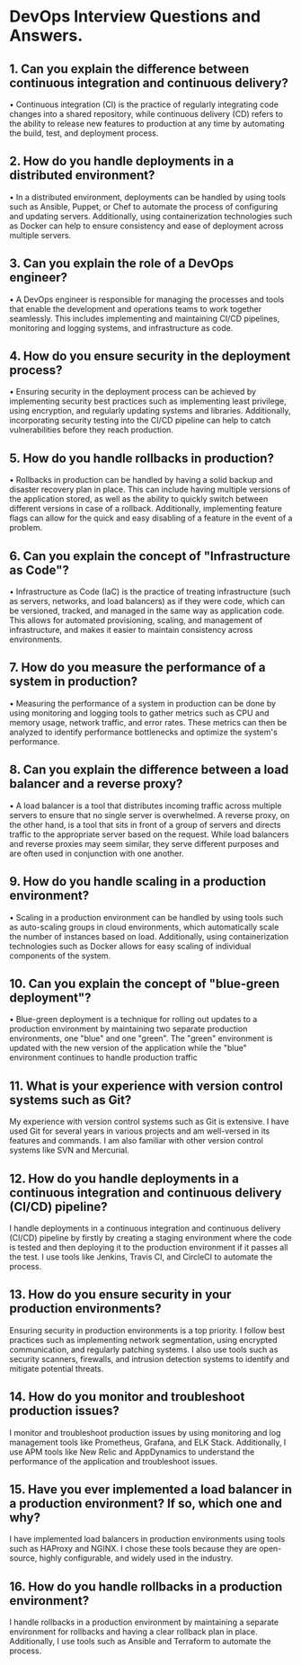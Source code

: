
# DevOps Interview Questions and Answers.


## 1. Can you explain the difference between continuous integration and continuous delivery?

• Continuous integration (CI) is the practice of regularly integrating code changes into a shared repository, while continuous delivery (CD) refers to the ability to release new features to production at any time by automating the build, test, and deployment process.


## 2. How do you handle deployments in a distributed environment?

• In a distributed environment, deployments can be handled by using tools such as Ansible, Puppet, or Chef to automate the process of configuring and updating servers. Additionally, using containerization technologies such as Docker can help to ensure consistency and ease of deployment across multiple servers.


## 3. Can you explain the role of a DevOps engineer?

• A DevOps engineer is responsible for managing the processes and tools that enable the development and operations teams to work together seamlessly. This includes implementing and maintaining CI/CD pipelines, monitoring and logging systems, and infrastructure as code.


## 4. How do you ensure security in the deployment process?

• Ensuring security in the deployment process can be achieved by implementing security best practices such as implementing least privilege, using encryption, and regularly updating systems and libraries. Additionally, incorporating security testing into the CI/CD pipeline can help to catch vulnerabilities before they reach production.


## 5. How do you handle rollbacks in production?

• Rollbacks in production can be handled by having a solid backup and disaster recovery plan in place. This can include having multiple versions of the application stored, as well as the ability to quickly switch between different versions in case of a rollback. Additionally, implementing feature flags can allow for the quick and easy disabling of a feature in the event of a problem.


## 6. Can you explain the concept of "Infrastructure as Code"?

• Infrastructure as Code (IaC) is the practice of treating infrastructure (such as servers, networks, and load balancers) as if they were code, which can be versioned, tracked, and managed in the same way as application code. This allows for automated provisioning, scaling, and management of infrastructure, and makes it easier to maintain consistency across environments.


## 7. How do you measure the performance of a system in production?

•  Measuring the performance of a system in production can be done by using monitoring and logging tools to gather metrics such as CPU and memory usage, network traffic, and error rates. These metrics can then be analyzed to identify performance bottlenecks and optimize the system's performance.


## 8. Can you explain the difference between a load balancer and a reverse proxy?

• A load balancer is a tool that distributes incoming traffic across multiple servers to ensure that no single server is overwhelmed. A reverse proxy, on the other hand, is a tool that sits in front of a group of servers and directs traffic to the appropriate server based on the request. While load balancers and reverse proxies may seem similar, they serve different purposes and are often used in conjunction with one another.


## 9. How do you handle scaling in a production environment?

• Scaling in a production environment can be handled by using tools such as auto-scaling groups in cloud environments, which automatically scale the number of instances based on load. Additionally, using containerization technologies such as Docker allows for easy scaling of individual components of the system.


## 10. Can you explain the concept of "blue-green deployment"?

• Blue-green deployment is a technique for rolling out updates to a production environment by maintaining two separate production environments, one "blue" and one "green". The "green" environment is updated with the new version of the application while the "blue" environment continues to handle production traffic


## 11.  What is your experience with version control systems such as Git?

My experience with version control systems such as Git is extensive. I have used Git for several years in various projects and am well-versed in its features and commands. I am also familiar with other version control systems like SVN and Mercurial.


## 12. How do you handle deployments in a continuous integration and continuous delivery (CI/CD) pipeline?

I handle deployments in a continuous integration and continuous delivery (CI/CD) pipeline by firstly by creating a staging environment where the code is tested and then deploying it to the production environment if it passes all the test. I use tools like Jenkins, Travis CI, and CircleCI to automate the process.


## 13.  How do you ensure security in your production environments?

Ensuring security in production environments is a top priority. I follow best practices such as implementing network segmentation, using encrypted communication, and regularly patching systems. I also use tools such as security scanners, firewalls, and intrusion detection systems to identify and mitigate potential threats.


## 14.  How do you monitor and troubleshoot production issues?

I monitor and troubleshoot production issues by using monitoring and log management tools like Prometheus, Grafana, and ELK Stack. Additionally, I use APM tools like New Relic and AppDynamics to understand the performance of the application and troubleshoot issues.


## 15.  Have you ever implemented a load balancer in a production environment? If so, which one and why?

I have implemented load balancers in production environments using tools such as HAProxy and NGINX. I chose these tools because they are open-source, highly configurable, and widely used in the industry.


## 16.  How do you handle rollbacks in a production environment?

I handle rollbacks in a production environment by maintaining a separate environment for rollbacks and having a clear rollback plan in place. Additionally, I use tools such as Ansible and Terraform to automate the process.
